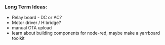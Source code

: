 ### Long Term Ideas:
  * Relay board - DC or AC?
  * Motor driver / H bridge?
  * manual OTA upload
  * learn about building components for node-red, maybe make a yarrboard toolkit
